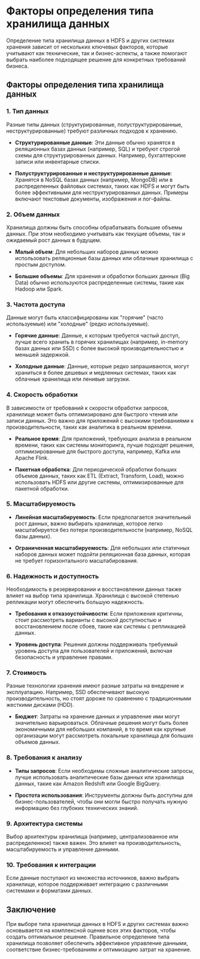 # Факторы определения типа хранилища данных

Определение типа хранилища данных в HDFS и других системах хранения зависит от нескольких ключевых факторов, которые учитывают как технические, так и бизнес-аспекты, а также помогают выбрать наиболее подходящее решение для конкретных требований бизнеса.

## Факторы определения типа хранилища данных

### 1.  **Тип данных**

Разные типы данных (структурированные, полуструктурированные, неструктурированные) требуют различных подходов к хранению.

-   **Структурированные данные**: Эти данные обычно хранятся в реляционных базах данных (например, SQL) и требуют строгой схемы для структурированных данных. Например, бухгалтерские записи или инвентарные списки.

-   **Полуструктурированные и неструктурированные данные**: Хранятся в NoSQL базах данных (например, MongoDB) или в распределенных файловых системах, таких как HDFS и могут быть более эффективными для неструктурированных данных. Примеры включают текстовые документы, изображения и лог-файлы.

### 2.  **Объем данных**

Хранилища должны быть способны обрабатывать большие объемы данных. При этом необходимо учитывать как текущие объемы, так и ожидаемый рост данных в будущем.

-   **Малый объем**: Для небольших наборов данных можно использовать реляционные базы данных или облачные хранилища с простым доступом.

-   **Большие объемы**: Для хранения и обработки больших данных (Big Data) обычно используются распределенные системы, такие как Hadoop или Spark.

### 3.  **Частота доступа**

Данные могут быть классифицированы как "горячие" (часто используемые) или "холодные" (редко используемые).

-   **Горячие данные**: Данные, к которым требуется частый доступ, лучше всего хранить в горячих хранилищах (например, in-memory базах данных или SSD) с более высокой производительностью и меньшей задержкой.

-   **Холодные данные**: Данные, которые редко запрашиваются, могут храниться в более дешевых и медленных системах, таких как облачные хранилища или ленивые загрузки.

### 4.  **Скорость обработки**

В зависимости от требований к скорости обработки запросов, хранилище может быть оптимизировано для быстрого чтения или записи данных. Это важно для приложений с высокими требованиями к производительности, таких как аналитика в реальном времени.

-   **Реальное время**: Для приложений, требующих анализа в реальном времени, таких как системы мониторинга, лучше подходят решения, оптимизированные для быстрого доступа, например, Kafka или Apache Flink.

-   **Пакетная обработка**: Для периодической обработки больших объемов данных, таких как ETL (Extract, Transform, Load), можно использовать HDFS или другие системы, оптимизированные для пакетной обработки.

### 5.  **Масштабируемость**

-   **Линейная масштабируемость**: Если предполагается значительный рост данных, важно выбирать хранилище, которое легко масштабируется без потери производительности (например, NoSQL базы данных).

-   **Ограниченная масштабируемость**: Для небольших или статичных наборов данных может подойти реляционная база данных, которая не требует горизонтального масштабирования.

### 6.  **Надежность и доступность**

Необходимость в резервировании и восстановлении данных также влияет на выбор типа хранилища. Хранилища с высокой степенью репликации могут обеспечить большую надежность.

-   **Требования к отказоустойчивости**: Если приложения критичны, стоит рассмотреть варианты с высокой доступностью и восстановлением после сбоев, такие как системы с репликацией данных.

-   **Уровень доступа**: Решения должны поддерживать требуемый уровень доступа для пользователей и приложений, включая безопасность и управление правами.

### 7.  **Стоимость**

Разные технологии хранения имеют разные затраты на внедрение и эксплуатацию. Например, SSD обеспечивают высокую производительность, но стоят дороже по сравнению с традиционными жесткими дисками (HDD).

-   **Бюджет**: Затраты на хранение данных и управление ими могут значительно варьироваться. Облачные решения могут быть более экономичными для небольших компаний, в то время как крупные организации могут рассмотреть локальные хранилища для больших объемов данных.

### 8.  **Требования к анализу**

-   **Типы запросов**: Если необходимы сложные аналитические запросы, лучше использовать аналитические базы данных или хранилища данных, такие как Amazon Redshift или Google BigQuery.

-   **Простота использования**: Инструменты должны быть доступны для бизнес-пользователей, чтобы они могли быстро получать нужную информацию без глубоких технических знаний.

### 9. **Архитектура системы**

Выбор архитектуры хранилища (например, централизованное или распределенное) также важен. Это влияет на производительность, масштабируемость и управление данными.

### 10. **Требования к интеграции**

Если данные поступают из множества источников, важно выбрать хранилище, которое поддерживает интеграцию с различными системами и форматами данных.

## Заключение

При выборе типа хранилища данных в HDFS и других системах важно основывается на комплексной оценке всех этих факторов, чтобы создать оптимальное решение. Правильное определение типа хранилища позволяет обеспечить эффективное управление данными, соответствие бизнес-требованиям и оптимизацию затрат на хранение.